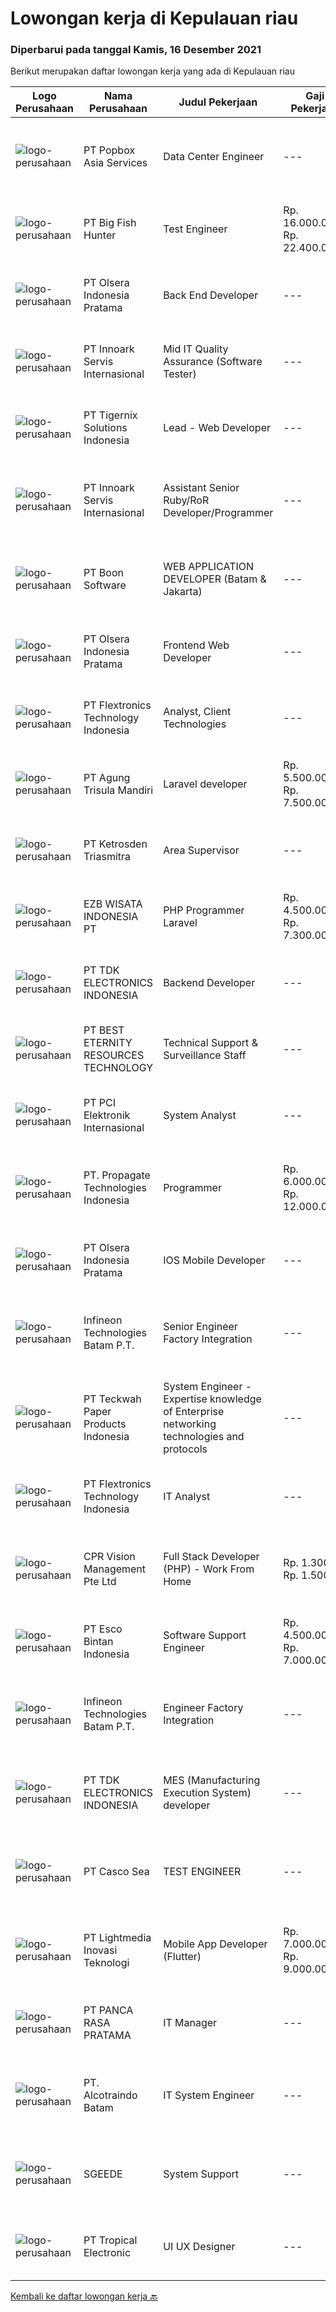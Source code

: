 
  # Lowongan kerja di Kepulauan riau

  ### Diperbarui pada tanggal Kamis, 16 Desember 2021

  Berikut merupakan daftar lowongan kerja yang ada di Kepulauan riau

  |Logo Perusahaan | Nama Perusahaan | Judul Pekerjaan | Gaji Pekerjaan | Lokasi | Deskripsi | Tanggal diunggah | Pranala |
  | -------------- | --------------- | --------------- | --------- | --------- | -------------- | ------- | ----------- |
  |![logo-perusahaan](https://image-service-cdn.seek.com.au/078034f473c14d56f32d6e45f92142b31dced3fe/ee4dce1061f3f616224767ad58cb2fc751b8d2dc)|PT Popbox Asia Services|Data Center Engineer|---|Batam|We're looking for best candidate for :*DATA CENTRE ENGINEER*Location : BatamResponsibilities : Standby on site (shifting) for maintain and monitor all...|Rabu, 15 Desember 2021|https://www.jobstreet.co.id/id/job/data-center-engineer-3722145?token=0~60bd4731-f692-4ad0-81e2-29402bf4fad5&sectionRank=1&jobId=jobstreet-id-job-3722145|
|![logo-perusahaan](https://image-service-cdn.seek.com.au/00142c1e1fac35871ac248896b29bc27b2a44b4a/ee4dce1061f3f616224767ad58cb2fc751b8d2dc)|PT Big Fish Hunter|Test Engineer|Rp. 16.000.000-Rp. 22.400.000|Batam|Company profileOur client is a France based company that produces IT hardware. They have 3 subcontractors located in Batam Area.Role and...|Rabu, 15 Desember 2021|https://www.jobstreet.co.id/id/job/test-engineer-3722435?token=0~60bd4731-f692-4ad0-81e2-29402bf4fad5&sectionRank=2&jobId=jobstreet-id-job-3722435|
|![logo-perusahaan](https://image-service-cdn.seek.com.au/9566707565c8ba196853b5f2d2876cfe1b690b97/ee4dce1061f3f616224767ad58cb2fc751b8d2dc)|PT Olsera Indonesia Pratama|Back End Developer|---|Jakarta Raya|Responsibilities: Development in an AGILE environment Create good product with accessibility and security compliance Create good product with...|Rabu, 15 Desember 2021|https://www.jobstreet.co.id/id/job/back-end-developer-3705947?token=0~60bd4731-f692-4ad0-81e2-29402bf4fad5&sectionRank=3&jobId=jobstreet-id-job-3705947|
|![logo-perusahaan](https://image-service-cdn.seek.com.au/03d5b2909306d41d8d881d2ac7cfb4a0d8a47045/ee4dce1061f3f616224767ad58cb2fc751b8d2dc)|PT Innoark Servis Internasional|Mid IT Quality Assurance (Software Tester)|---|Batam|Execute all testing tasks based on the test scenarios. Build test scenarios based on the business requirements. Build test cases for the agreed test...|Rabu, 15 Desember 2021|https://www.jobstreet.co.id/id/job/mid-it-quality-assurance-software-tester-3712221?token=0~60bd4731-f692-4ad0-81e2-29402bf4fad5&sectionRank=4&jobId=jobstreet-id-job-3712221|
|![logo-perusahaan](https://image-service-cdn.seek.com.au/a253b944e224371bb7d0b7e07b8b325b62188696/ee4dce1061f3f616224767ad58cb2fc751b8d2dc)|PT Tigernix Solutions Indonesia|Lead - Web Developer|---|Kepulauan Riau|Skills &amp; Qualifications Must bring 1 web project that has been made to be demonstrated during the interview. At least 1+ years of hands-on...|Rabu, 15 Desember 2021|https://www.jobstreet.co.id/id/job/lead-web-developer-3722462?token=0~60bd4731-f692-4ad0-81e2-29402bf4fad5&sectionRank=5&jobId=jobstreet-id-job-3722462|
|![logo-perusahaan](https://image-service-cdn.seek.com.au/03d5b2909306d41d8d881d2ac7cfb4a0d8a47045/ee4dce1061f3f616224767ad58cb2fc751b8d2dc)|PT Innoark Servis Internasional|Assistant Senior Ruby/RoR Developer/Programmer|---|Batam|Responsibilities: Working on project-based requirements Providing solution for issues Providing idea to maintain and improve current working system Be...|Rabu, 15 Desember 2021|https://www.jobstreet.co.id/id/job/assistant-senior-ruby-ror-developer-programmer-3712189?token=0~60bd4731-f692-4ad0-81e2-29402bf4fad5&sectionRank=6&jobId=jobstreet-id-job-3712189|
|![logo-perusahaan](https://image-service-cdn.seek.com.au/764f0e7fec95113c5d74c92819fbface2d5b2776/ee4dce1061f3f616224767ad58cb2fc751b8d2dc)|PT Boon Software|WEB APPLICATION DEVELOPER (Batam & Jakarta)|---|Jakarta Barat|Requirements: Good spoken and written English. Excellent health, Self-confidence, strong communication skills, and commitment. Passionate about new...|Rabu, 15 Desember 2021|https://www.jobstreet.co.id/id/job/web-application-developer-batam-jakarta-3714552?token=0~60bd4731-f692-4ad0-81e2-29402bf4fad5&sectionRank=7&jobId=jobstreet-id-job-3714552|
|![logo-perusahaan](https://image-service-cdn.seek.com.au/9566707565c8ba196853b5f2d2876cfe1b690b97/ee4dce1061f3f616224767ad58cb2fc751b8d2dc)|PT Olsera Indonesia Pratama|Frontend Web Developer|---|Yogyakarta|Responsibilities: Development in an AGILE environment Create good product with accessibility and security compliance Create good product with...|Rabu, 15 Desember 2021|https://www.jobstreet.co.id/id/job/frontend-web-developer-3721744?token=0~60bd4731-f692-4ad0-81e2-29402bf4fad5&sectionRank=8&jobId=jobstreet-id-job-3721744|
|![logo-perusahaan](https://image-service-cdn.seek.com.au/a2d2e4f9664dcaaa1f379292808cfa099f9db547/ee4dce1061f3f616224767ad58cb2fc751b8d2dc)|PT Flextronics Technology Indonesia|Analyst, Client Technologies|---|Batam|The Client Technologies Analyst  will be based in Batam, Indonesia. What a typical day looks like: Determinate required improvements on the systems...|Selasa, 14 Desember 2021|https://www.jobstreet.co.id/id/job/analyst-client-technologies-3720914?token=0~60bd4731-f692-4ad0-81e2-29402bf4fad5&sectionRank=9&jobId=jobstreet-id-job-3720914|
|![logo-perusahaan](https://image-service-cdn.seek.com.au/6306e67940498d3926db1dc3b6d5982a669ee958/ee4dce1061f3f616224767ad58cb2fc751b8d2dc)|PT Agung Trisula Mandiri|Laravel developer|Rp. 5.500.000-Rp. 7.500.000|Batam|Responsibilities: Participate in the entire application lifecycle, focusing on coding and debugging. Write clean code to develop functional web...|Sabtu, 11 Desember 2021|https://www.jobstreet.co.id/id/job/laravel-developer-3702046?token=0~60bd4731-f692-4ad0-81e2-29402bf4fad5&sectionRank=10&jobId=jobstreet-id-job-3702046|
|![logo-perusahaan](https://image-service-cdn.seek.com.au/c6ffa5edc62c5e84c146cb3d55132fad595f8cd0/ee4dce1061f3f616224767ad58cb2fc751b8d2dc)|PT Ketrosden Triasmitra|Area Supervisor|---|Bengkulu|Bekerja sama dengan manajemen dan institusi lainnya (projek pemerintah dan pihak ketiga lainnya) Memfasilitasi technical support untuk keseluruhan tim...|Kamis, 09 Desember 2021|https://www.jobstreet.co.id/id/job/area-supervisor-3716881?token=0~60bd4731-f692-4ad0-81e2-29402bf4fad5&sectionRank=11&jobId=jobstreet-id-job-3716881|
|![logo-perusahaan](https://image-service-cdn.seek.com.au/25d4c68e4b92dd3663f84995859dfb236fd4a8ab/ee4dce1061f3f616224767ad58cb2fc751b8d2dc)|EZB WISATA INDONESIA PT|PHP Programmer Laravel|Rp. 4.500.000-Rp. 7.300.000|Batam|Mampu bekerja dalam tim Bersifat tanggung Jawab dalam pekerjaan Bersedia bekerja di luar jam kerja Mengerti logika pemograman Dapat bekerja di bawah...|Rabu, 08 Desember 2021|https://www.jobstreet.co.id/id/job/php-programmer-laravel-3698715?token=0~60bd4731-f692-4ad0-81e2-29402bf4fad5&sectionRank=12&jobId=jobstreet-id-job-3698715|
|![logo-perusahaan](https://image-service-cdn.seek.com.au/abf296bd91f8d6875073b1d919f8980bdd50bf3a/ee4dce1061f3f616224767ad58cb2fc751b8d2dc)|PT TDK ELECTRONICS INDONESIA|Backend Developer|---|Batam|Mandatory requirements  Solid front-end web design experience Excellent knowledge of object-oriented and/or functional programming Strong native...|Rabu, 08 Desember 2021|https://www.jobstreet.co.id/id/job/backend-developer-3698381?token=0~60bd4731-f692-4ad0-81e2-29402bf4fad5&sectionRank=13&jobId=jobstreet-id-job-3698381|
|![logo-perusahaan](https://image-service-cdn.seek.com.au/b45312957d23b9f99f1f1652db79777d69a2e634/ee4dce1061f3f616224767ad58cb2fc751b8d2dc)|PT BEST ETERNITY RESOURCES TECHNOLOGY|Technical Support & Surveillance Staff|---|Batam|Requirement :  Monitor and respond quickly to incoming requests relate to IT issues. Responsible for PC’s, Printers, and related equipment (monitor,...|Senin, 06 Desember 2021|https://www.jobstreet.co.id/id/job/technical-support-surveillance-staff-3711360?token=0~60bd4731-f692-4ad0-81e2-29402bf4fad5&sectionRank=14&jobId=jobstreet-id-job-3711360|
|![logo-perusahaan](https://image-service-cdn.seek.com.au/daa97ff1abf4e9ff1f739c9f7b4f75a273868bb0/ee4dce1061f3f616224767ad58cb2fc751b8d2dc)|PT PCI Elektronik Internasional|System Analyst|---|Batam|Qualifications: Able to created training to SAP user and provided support Have experience in UAT during SAP improvement implementation Experience 2...|Senin, 06 Desember 2021|https://www.jobstreet.co.id/id/job/system-analyst-3702181?token=0~60bd4731-f692-4ad0-81e2-29402bf4fad5&sectionRank=15&jobId=jobstreet-id-job-3702181|
|![logo-perusahaan](https://us.123rf.com/450wm/pavelstasevich/pavelstasevich1811/pavelstasevich181101027/112815900-stock-vector-no-image-available-icon-flat-vector.jpg?ver=6)|PT. Propagate Technologies Indonesia|Programmer|Rp. 6.000.000-Rp. 12.000.000|Batam|— Candidate must possess at least Diploma or Bachelor's Degree in Computer Science/Information Technology or equivalent.— At least 1 year of working...|Selasa, 07 Desember 2021|https://www.jobstreet.co.id/id/job/programmer-3713497?token=0~60bd4731-f692-4ad0-81e2-29402bf4fad5&sectionRank=16&jobId=jobstreet-id-job-3713497|
|![logo-perusahaan](https://image-service-cdn.seek.com.au/9566707565c8ba196853b5f2d2876cfe1b690b97/ee4dce1061f3f616224767ad58cb2fc751b8d2dc)|PT Olsera Indonesia Pratama|IOS Mobile Developer|---|Jakarta Raya|Responsibilities: Development in an AGILE environment Build reusable codes and libraries Create good product with accessibility and security...|Jumat, 10 Desember 2021|https://www.jobstreet.co.id/id/job/ios-mobile-developer-3718172?token=0~60bd4731-f692-4ad0-81e2-29402bf4fad5&sectionRank=17&jobId=jobstreet-id-job-3718172|
|![logo-perusahaan](https://image-service-cdn.seek.com.au/826dac9b4a28655c2e0b43abeb64a0726cc8961c/ee4dce1061f3f616224767ad58cb2fc751b8d2dc)|Infineon Technologies Batam P.T.|Senior Engineer Factory Integration|---|Batam|Part of your life. Part of tomorrow.We make life easier, safer and greener - with technology that achieves more, consumes less and is accessible to...|Senin, 06 Desember 2021|https://www.jobstreet.co.id/id/job/senior-engineer-factory-integration-9068795/origin/sg?token=0~60bd4731-f692-4ad0-81e2-29402bf4fad5&sectionRank=18&jobId=jobstreet-sg-job-9068795|
|![logo-perusahaan](https://image-service-cdn.seek.com.au/89ad65b5ef5416aacc07576b6df677b08dcc6ab0/ee4dce1061f3f616224767ad58cb2fc751b8d2dc)|PT Teckwah Paper Products Indonesia|System Engineer - Expertise knowledge of Enterprise networking technologies and protocols|---|Batam|Job Purpose: Responsible for implementing, managing, administration and support of the ICT systems, network infrastructure and other IT peripherals in...|Kamis, 02 Desember 2021|https://www.jobstreet.co.id/id/job/system-engineer-expertise-knowledge-of-enterprise-networking-technologies-and-protocols-3709003?token=0~60bd4731-f692-4ad0-81e2-29402bf4fad5&sectionRank=19&jobId=jobstreet-id-job-3709003|
|![logo-perusahaan](https://image-service-cdn.seek.com.au/a2d2e4f9664dcaaa1f379292808cfa099f9db547/ee4dce1061f3f616224767ad58cb2fc751b8d2dc)|PT Flextronics Technology Indonesia|IT Analyst|---|Kepulauan Riau|The IT Analyst will be based in Batam, Indonesia. Job Descriptions Determinate required improvements on the systems Supervising its correct...|Selasa, 30 November 2021|https://www.jobstreet.co.id/id/job/it-analyst-3706073?token=0~60bd4731-f692-4ad0-81e2-29402bf4fad5&sectionRank=20&jobId=jobstreet-id-job-3706073|
|![logo-perusahaan](https://image-service-cdn.seek.com.au/4d4e5bd43e6855bfcba9f692dfd133c4ae60d687/ee4dce1061f3f616224767ad58cb2fc751b8d2dc)|CPR Vision Management Pte Ltd|Full Stack Developer (PHP) - Work From Home|Rp. 1.300-Rp. 1.500|Batam|RESPONSIBILITIES:·      Coordinate and participate in the planning, designing and development of websites and web applications.·      Working with...|Selasa, 30 November 2021|https://www.jobstreet.co.id/id/job/full-stack-developer-php-work-from-home-9047503/origin/sg?token=0~60bd4731-f692-4ad0-81e2-29402bf4fad5&sectionRank=21&jobId=jobstreet-sg-job-9047503|
|![logo-perusahaan](https://image-service-cdn.seek.com.au/d7d3be70a701514214ce2eb78cd153e22cc97501/ee4dce1061f3f616224767ad58cb2fc751b8d2dc)|PT Esco Bintan Indonesia|Software Support Engineer|Rp. 4.500.000-Rp. 7.000.000|Bintan|Dear Applicants,Perusahaan kami tidak pernah memungut bentuk keuntungan apapun dalam proses rekrutmen, mohon abaikan jika ada pihak yang tidak...|Senin, 29 November 2021|https://www.jobstreet.co.id/id/job/software-support-engineer-3696374?token=0~60bd4731-f692-4ad0-81e2-29402bf4fad5&sectionRank=22&jobId=jobstreet-id-job-3696374|
|![logo-perusahaan](https://image-service-cdn.seek.com.au/826dac9b4a28655c2e0b43abeb64a0726cc8961c/ee4dce1061f3f616224767ad58cb2fc751b8d2dc)|Infineon Technologies Batam P.T.|Engineer Factory Integration|---|Batam|Part of your life. Part of tomorrow.We make life easier, safer and greener - with technology that achieves more, consumes less and is accessible to...|Senin, 29 November 2021|https://www.jobstreet.co.id/id/job/engineer-factory-integration-9044978/origin/sg?token=0~60bd4731-f692-4ad0-81e2-29402bf4fad5&sectionRank=23&jobId=jobstreet-sg-job-9044978|
|![logo-perusahaan](https://image-service-cdn.seek.com.au/abf296bd91f8d6875073b1d919f8980bdd50bf3a/ee4dce1061f3f616224767ad58cb2fc751b8d2dc)|PT TDK ELECTRONICS INDONESIA|MES (Manufacturing Execution System) developer|---|Batam|Mandatory requirements  Solid front-end web design experience Excellent knowledge of object-oriented and/or functional programming Strong native...|Minggu, 28 November 2021|https://www.jobstreet.co.id/id/job/mes-manufacturing-execution-system-developer-3695316?token=0~60bd4731-f692-4ad0-81e2-29402bf4fad5&sectionRank=24&jobId=jobstreet-id-job-3695316|
|![logo-perusahaan](https://image-service-cdn.seek.com.au/8b5701165dfc59c0081e6f6dfd853b541f2850a0/ee4dce1061f3f616224767ad58cb2fc751b8d2dc)|PT Casco Sea|TEST ENGINEER|---|Batam|REQUIREMENTS : Diploma or Bachelor degree in electrical/electronic engineering or related field Minimum of 3 years of experience in Automotive or PCBA...|Senin, 29 November 2021|https://www.jobstreet.co.id/id/job/test-engineer-3703770?token=0~60bd4731-f692-4ad0-81e2-29402bf4fad5&sectionRank=25&jobId=jobstreet-id-job-3703770|
|![logo-perusahaan](https://image-service-cdn.seek.com.au/ebfe0f91667a47547f62ce1bea5320e2313e817f/ee4dce1061f3f616224767ad58cb2fc751b8d2dc)|PT Lightmedia Inovasi Teknologi|Mobile App Developer (Flutter)|Rp. 7.000.000-Rp. 9.000.000|Jakarta Raya|Why you should join us?LimeCommerce.com is an Ecommerce focused company working with clients across the globe focusing on Magento. We’re an Adobe...|Selasa, 30 November 2021|https://www.jobstreet.co.id/id/job/mobile-app-developer-flutter-3696606?token=0~60bd4731-f692-4ad0-81e2-29402bf4fad5&sectionRank=26&jobId=jobstreet-id-job-3696606|
|![logo-perusahaan](https://image-service-cdn.seek.com.au/d10b2bb65a28093dda9513e9ebfa7d00e8ffa266/ee4dce1061f3f616224767ad58cb2fc751b8d2dc)|PT PANCA RASA PRATAMA|IT Manager|---|Tanjung Pinang|Memiliki pengalaman di bidang IT minimal 2 tahun Bersedia ditempatkan di Tanjung Pinang, Kepulauan Riau Mampu bekerja di bawah tekanan  Membawahi IT...|Jumat, 26 November 2021|https://www.jobstreet.co.id/id/job/it-manager-3702011?token=0~60bd4731-f692-4ad0-81e2-29402bf4fad5&sectionRank=27&jobId=jobstreet-id-job-3702011|
|![logo-perusahaan](https://us.123rf.com/450wm/pavelstasevich/pavelstasevich1811/pavelstasevich181101027/112815900-stock-vector-no-image-available-icon-flat-vector.jpg?ver=6)|PT. Alcotraindo Batam|IT System Engineer|---|Batam|Responsibilities: Manage infrastructure services provided by vendor/s to ensure connectivity, availability of applications and services within the...|Jumat, 26 November 2021|https://www.jobstreet.co.id/id/job/it-system-engineer-3702026?token=0~60bd4731-f692-4ad0-81e2-29402bf4fad5&sectionRank=28&jobId=jobstreet-id-job-3702026|
|![logo-perusahaan](https://us.123rf.com/450wm/pavelstasevich/pavelstasevich1811/pavelstasevich181101027/112815900-stock-vector-no-image-available-icon-flat-vector.jpg?ver=6)|SGEEDE|System Support|---|Batam|Deskripsi :  Memastikan user dapat mengakses/menjalankan sistem/aplikasi sebagaimana mestinya (problem solving) Bertugas melakukan backup terhadap...|Jumat, 26 November 2021|https://www.jobstreet.co.id/id/job/system-support-3703225?token=0~60bd4731-f692-4ad0-81e2-29402bf4fad5&sectionRank=29&jobId=jobstreet-id-job-3703225|
|![logo-perusahaan](https://image-service-cdn.seek.com.au/d880fc53466352eb90be1440c8db42c8eab3b5ce/ee4dce1061f3f616224767ad58cb2fc751b8d2dc)|PT Tropical Electronic|UI UX Designer|---|Batam|Fast growing foreign company looking for talented UI/UX designer. Candidate must have understanding with user design principles, web standard and...|Jumat, 19 November 2021|https://www.jobstreet.co.id/id/job/ui-ux-designer-3695258?token=0~60bd4731-f692-4ad0-81e2-29402bf4fad5&sectionRank=30&jobId=jobstreet-id-job-3695258|


  [Kembali ke daftar lowongan kerja 🔙](../README.md#daftar-lowongan-kerja)
  